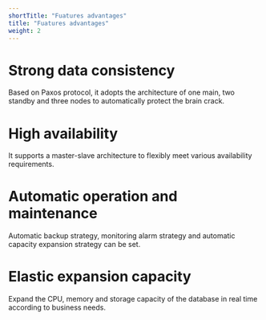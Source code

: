 ```yaml
---
shortTitle: "Fuatures advantages"
title: "Fuatures advantages"
weight: 2
---
```


# Strong data consistency
Based on Paxos protocol, it adopts the architecture of one main, two standby and three nodes to automatically protect the brain crack.

# High availability
It supports a master-slave architecture to flexibly meet various availability requirements.

# Automatic operation and maintenance
Automatic backup strategy, monitoring alarm strategy and automatic capacity expansion strategy can be set.

# Elastic expansion capacity
Expand the CPU, memory and storage capacity of the database in real time according to business needs.